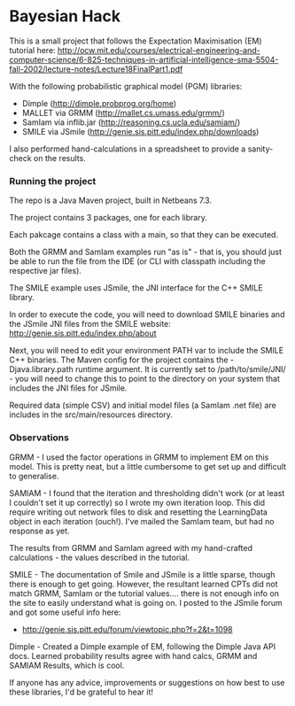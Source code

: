 # Bayesian Hack

This is a small project that follows the Expectation Maximisation (EM) tutorial here:
http://ocw.mit.edu/courses/electrical-engineering-and-computer-science/6-825-techniques-in-artificial-intelligence-sma-5504-fall-2002/lecture-notes/Lecture18FinalPart1.pdf


With the following probabilistic graphical model (PGM) libraries:

* Dimple (http://dimple.probprog.org/home)
* MALLET via GRMM (http://mallet.cs.umass.edu/grmm/)
* SamIam via inflib.jar (http://reasoning.cs.ucla.edu/samiam/)
* SMILE via JSmile (http://genie.sis.pitt.edu/index.php/downloads)


I also performed hand-calculations in a spreadsheet to provide a sanity-check on the results.


### Running the project

The repo is a Java Maven project, built in Netbeans 7.3.

The project contains 3 packages, one for each library.

Each pakcage contains a class with a main, so that they can be executed.

Both the GRMM and SamIam examples run "as is" - that is, you should just be able to run the file from the IDE (or CLI with classpath including the respective jar files).

The SMILE example uses JSmile, the JNI interface for the C++ SMILE library.


In order to execute the code, you will need to download SMILE binaries and the JSmile JNI files from the SMILE website:
http://genie.sis.pitt.edu/index.php/about


Next, you will need to edit your environment PATH var to include the SMILE C++ binaries.
The Maven config for the project contains the -Djava.library.path runtime argument.  It is currently set to /path/to/smile/JNI/ - you will need to change this to point to the directory on your system that includes the JNI files for JSmile.

Required data (simple CSV) and initial model files (a SamIam .net file) are includes in the src/main/resources directory.


### Observations

GRMM - I used the factor operations in GRMM to implement EM on this model.  This is pretty neat, but a little cumbersome to get set up and difficult to generalise.

SAMIAM - I found that the iteration and thresholding didn't work (or at least I couldn't set it up correctly) so I wrote my own iteration loop.  This did require writing out network files to disk and resetting the LearningData object in each iteration (ouch!).  I've mailed the SamIam team, but had no response as yet.

The results from GRMM and SamIam agreed with my hand-crafted calculations - the values described in the tutorial.

SMILE - The documentation of Smile and JSmile is a little sparse, though there is enough to get going.  However, the resultant learned CPTs did not match GRMM, SamIam or the tutorial values.... there is not enough info on the site to easily understand what is going on.  I posted to the JSmile forum and got some useful info here:
* http://genie.sis.pitt.edu/forum/viewtopic.php?f=2&t=1098

Dimple - Created a Dimple example of EM, following the Dimple Java API docs.  Learned probability results agree with hand calcs, GRMM and SAMIAM Results, which is cool.


If anyone has any advice, improvements or suggestions on how best to use these libraries, I'd be grateful to hear it!
